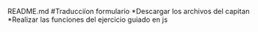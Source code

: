 README.md
#Traducciíon formulario 
*Descargar los archivos del capitan
*Realizar las funciones del ejercicio guiado en js